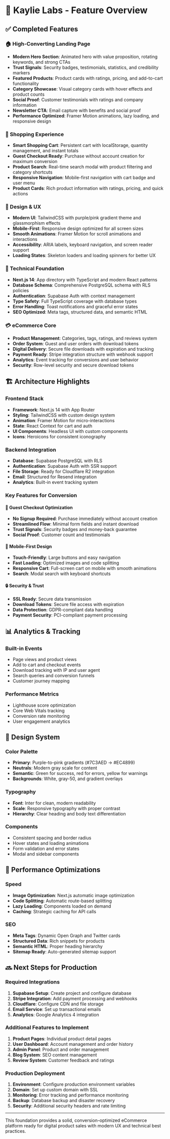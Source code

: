 # 🚀 Kaylie Labs - Feature Overview

## ✅ Completed Features

### 🏠 High-Converting Landing Page
- **Modern Hero Section**: Animated hero with value proposition, rotating keywords, and strong CTAs
- **Trust Signals**: Security badges, testimonials, statistics, and credibility markers
- **Featured Products**: Product cards with ratings, pricing, and add-to-cart functionality
- **Category Showcase**: Visual category cards with hover effects and product counts
- **Social Proof**: Customer testimonials with ratings and company information
- **Newsletter CTA**: Email capture with benefits and social proof
- **Performance Optimized**: Framer Motion animations, lazy loading, and responsive design

### 🛒 Shopping Experience
- **Smart Shopping Cart**: Persistent cart with localStorage, quantity management, and instant totals
- **Guest Checkout Ready**: Purchase without account creation for maximum conversion
- **Product Search**: Real-time search modal with product filtering and category shortcuts
- **Responsive Navigation**: Mobile-first navigation with cart badge and user menu
- **Product Cards**: Rich product information with ratings, pricing, and quick actions

### 🎨 Design & UX
- **Modern UI**: TailwindCSS with purple/pink gradient theme and glassmorphism effects
- **Mobile-First**: Responsive design optimized for all screen sizes
- **Smooth Animations**: Framer Motion for scroll animations and interactions
- **Accessibility**: ARIA labels, keyboard navigation, and screen reader support
- **Loading States**: Skeleton loaders and loading spinners for better UX

### 🔧 Technical Foundation
- **Next.js 14**: App directory with TypeScript and modern React patterns
- **Database Schema**: Comprehensive PostgreSQL schema with RLS policies
- **Authentication**: Supabase Auth with context management
- **Type Safety**: Full TypeScript coverage with database types
- **Error Handling**: Toast notifications and graceful error states
- **SEO Optimized**: Meta tags, structured data, and semantic HTML

### 💳 eCommerce Core
- **Product Management**: Categories, tags, ratings, and reviews system
- **Order System**: Guest and user orders with download tokens
- **Digital Delivery**: Secure file downloads with expiration and tracking
- **Payment Ready**: Stripe integration structure with webhook support
- **Analytics**: Event tracking for conversions and user behavior
- **Security**: Row-level security and secure download tokens

## 🏗 Architecture Highlights

### Frontend Stack
- **Framework**: Next.js 14 with App Router
- **Styling**: TailwindCSS with custom design system
- **Animation**: Framer Motion for micro-interactions
- **State**: React Context for cart and auth
- **UI Components**: Headless UI with custom components
- **Icons**: Heroicons for consistent iconography

### Backend Integration
- **Database**: Supabase PostgreSQL with RLS
- **Authentication**: Supabase Auth with SSR support
- **File Storage**: Ready for Cloudflare R2 integration
- **Email**: Structured for Resend integration
- **Analytics**: Built-in event tracking system

### Key Features for Conversion

#### 🎯 Guest Checkout Optimization
- **No Signup Required**: Purchase immediately without account creation
- **Streamlined Flow**: Minimal form fields and instant download
- **Trust Signals**: Security badges and money-back guarantee
- **Social Proof**: Customer count and testimonials

#### 📱 Mobile-First Design
- **Touch-Friendly**: Large buttons and easy navigation
- **Fast Loading**: Optimized images and code splitting
- **Responsive Cart**: Full-screen cart on mobile with smooth animations
- **Search**: Modal search with keyboard shortcuts

#### 🔒 Security & Trust
- **SSL Ready**: Secure data transmission
- **Download Tokens**: Secure file access with expiration
- **Data Protection**: GDPR-compliant data handling
- **Payment Security**: PCI-compliant payment processing

## 📊 Analytics & Tracking

### Built-in Events
- Page views and product views
- Add to cart and checkout events
- Download tracking with IP and user agent
- Search queries and conversion funnels
- Customer journey mapping

### Performance Metrics
- Lighthouse score optimization
- Core Web Vitals tracking
- Conversion rate monitoring
- User engagement analytics

## 🎨 Design System

### Color Palette
- **Primary**: Purple-to-pink gradients (#7C3AED → #EC4899)
- **Neutrals**: Modern gray scale for content
- **Semantic**: Green for success, red for errors, yellow for warnings
- **Backgrounds**: White, gray-50, and gradient overlays

### Typography
- **Font**: Inter for clean, modern readability
- **Scale**: Responsive typography with proper contrast
- **Hierarchy**: Clear heading and body text differentiation

### Components
- Consistent spacing and border radius
- Hover states and loading animations
- Form validation and error states
- Modal and sidebar components

## 🚀 Performance Optimizations

### Speed
- **Image Optimization**: Next.js automatic image optimization
- **Code Splitting**: Automatic route-based splitting
- **Lazy Loading**: Components loaded on demand
- **Caching**: Strategic caching for API calls

### SEO
- **Meta Tags**: Dynamic Open Graph and Twitter cards
- **Structured Data**: Rich snippets for products
- **Semantic HTML**: Proper heading hierarchy
- **Sitemap Ready**: Auto-generated sitemap support

## 🔜 Next Steps for Production

### Required Integrations
1. **Supabase Setup**: Create project and configure database
2. **Stripe Integration**: Add payment processing and webhooks
3. **Cloudflare**: Configure CDN and file storage
4. **Email Service**: Set up transactional emails
5. **Analytics**: Google Analytics 4 integration

### Additional Features to Implement
1. **Product Pages**: Individual product detail pages
2. **User Dashboard**: Account management and order history
3. **Admin Panel**: Product and order management
4. **Blog System**: SEO content management
5. **Review System**: Customer feedback and ratings

### Production Deployment
1. **Environment**: Configure production environment variables
2. **Domain**: Set up custom domain with SSL
3. **Monitoring**: Error tracking and performance monitoring
4. **Backup**: Database backup and disaster recovery
5. **Security**: Additional security headers and rate limiting

---

This foundation provides a solid, conversion-optimized eCommerce platform ready for digital product sales with modern UX and technical best practices.